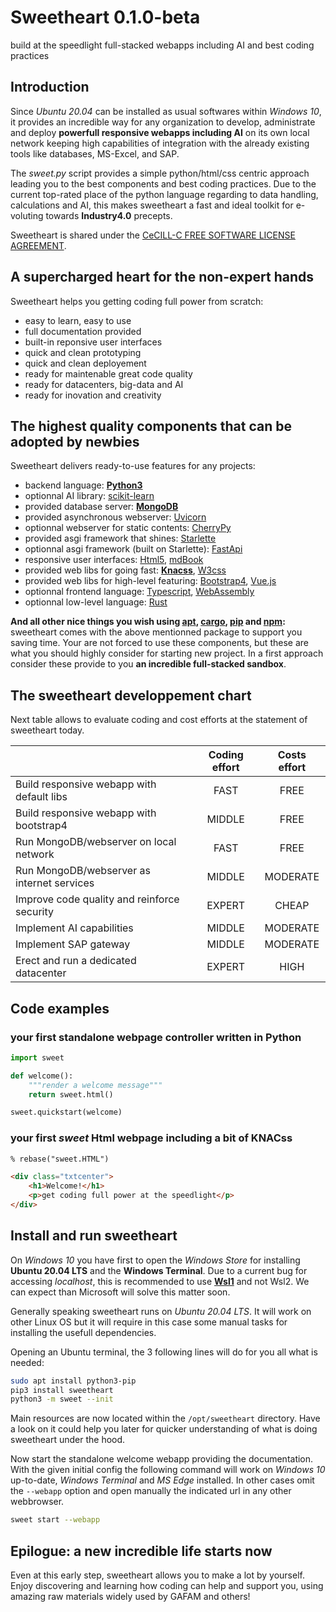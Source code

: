 # Sweetheart **0.1.0-beta**

build at the speedlight full-stacked webapps including AI and best coding practices

## Introduction

Since *Ubuntu 20.04* can be installed as usual softwares within *Windows 10*, it provides an incredible way for any organization to develop, administrate and deploy **powerfull responsive webapps including AI** on its own local network keeping high capabilities of integration with the already existing tools like databases, MS-Excel, and SAP.

The *sweet.py* script provides a simple python/html/css centric approach leading you to the best components and best coding practices. Due to the current top-rated place of the python language regarding to data handling, calculations and AI, this makes sweetheart a fast and ideal toolkit for e-voluting towards **Industry4.0** precepts.

Sweetheart is shared under the [CeCILL-C FREE SOFTWARE LICENSE AGREEMENT](https://github.com/IncredibleProgress/sweetheart.py/blob/master/LICENSE).

## A supercharged heart for the non-expert hands

Sweetheart helps you getting coding full power from scratch:

- easy to learn, easy to use
- full documentation provided
- built-in reponsive user interfaces
- quick and clean prototyping
- quick and clean deployement
- ready for maintenable great code quality
- ready for datacenters, big-data and AI
- ready for inovation and creativity

## The highest quality components that can be adopted by newbies

Sweetheart delivers ready-to-use features for any projects:

- backend language: [**Python3**](https://www.python.org/)
- optionnal AI library: [scikit-learn](https://scikit-learn.org/stable/index.html)
- provided database server: [**MongoDB**](https://www.mongodb.com/)
- provided asynchronous webserver: [Uvicorn](https://www.uvicorn.org/)
- optionnal webserver for static contents: [CherryPy](https://cherrypy.org/)
- provided asgi framework that shines: [Starlette](https://www.starlette.io/)
- optionnal asgi framework (built on Starlette): [FastApi](https://fastapi.tiangolo.com/)
- responsive user interfaces: [Html5](https://www.w3schools.com/), [mdBook](https://rust-lang.github.io/mdBook/)
- provided web libs for going fast: [**Knacss**](https://www.knacss.com/), [W3css](https://www.w3schools.com/w3css/)
- provided web libs for high-level featuring: [Bootstrap4](https://getbootstrap.com/), [Vue.js](https://vuejs.org/)
- optionnal frontend language: [Typescript](https://www.typescriptlang.org/), [WebAssembly](https://www.assemblyscript.org/)
- optionnal low-level language: [Rust](https://www.rust-lang.org/)

**And all other nice things you wish using [apt](https://en.wikipedia.org/wiki/APT_(software)), [cargo](https://doc.rust-lang.org/cargo/), [pip](https://pip.pypa.io/en/stable/) and [npm](https://docs.npmjs.com/about-npm/):** sweetheart comes with the above mentionned package to support you saving time. Your are not forced to use these components, but these are what you should highly consider for starting new project. In a first approach consider these provide to you **an incredible full-stacked sandbox**.

## The sweetheart developpement chart

Next table allows to evaluate coding and cost efforts at the statement of sweetheart today.

|                                              | Coding effort | Costs effort |
| :------------------------------------------- | :-----------: | :----------: |
| Build responsive webapp with default libs    | FAST          | FREE         |
| Build responsive webapp with bootstrap4      | MIDDLE        | FREE         |
| Run MongoDB/webserver on local network       | FAST          | FREE         |
| Run MongoDB/webserver as internet services   | MIDDLE        | MODERATE     |
| Improve code quality and reinforce security  | EXPERT        | CHEAP        |
| Implement AI capabilities                    | MIDDLE        | MODERATE     |
| Implement SAP gateway                        | MIDDLE        | MODERATE     |
| Erect and run a dedicated datacenter         | EXPERT        | HIGH         |

## Code examples

### your first standalone webpage controller written in Python

``` python
import sweet

def welcome():
    """render a welcome message"""
    return sweet.html()

sweet.quickstart(welcome)
```

### your first *sweet* Html webpage including a bit of KNACss

``` html
% rebase("sweet.HTML")

<div class="txtcenter">
    <h1>Welcome!</h1>
    <p>get coding full power at the speedlight</p>
</div>
```

## Install and run sweetheart

On *Windows 10* you have first to open the *Windows Store* for installing **Ubuntu 20.04 LTS** and the **Windows Terminal**. Due to a current bug for accessing *localhost*, this is recommended to use [**Wsl1**](https://docs.microsoft.com/en-us/windows/wsl/install-win10#set-your-distribution-version-to-wsl-1-or-wsl-2) and not Wsl2. We can expect than Microsoft will solve this matter soon.

Generally speaking sweetheart runs on *Ubuntu 20.04 LTS*. It will work on other Linux OS but it will require in this case some manual tasks for installing the usefull dependencies.

Opening an Ubuntu terminal, the 3 following lines will do for you all what is needed:

``` sh
sudo apt install python3-pip
pip3 install sweetheart
python3 -m sweet --init
```

Main resources are now located within the `/opt/sweetheart` directory. Have a look on it could help you later for quicker understanding of what is doing sweetheart under the hood.

Now start the standalone welcome webapp providing the documentation. With the given initial config the following command will work on *Windows 10* up-to-date, *Windows Terminal* and *MS Edge* installed. In other cases omit the `--webapp` option and open manually the indicated url in any other webbrowser.

``` sh
sweet start --webapp
```

## Epilogue: a new incredible life starts now

Even at this early step, sweetheart allows you to make a lot by yourself. Enjoy discovering and learning how coding can help and support you, using amazing raw materials widely used by GAFAM and others!
